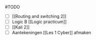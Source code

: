 #TODO
- [ ] [[Routing and switching 2]] 
- [ ] Logic B [[Logic practicum]]
- [ ] [[Kali 2]] 
- [ ] Aantekeningen [[Les 1 Cyber]]  afmaken